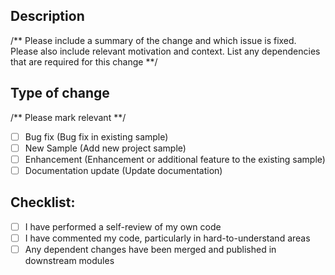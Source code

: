 ## Description
/** Please include a summary of the change and which issue is fixed. Please also include relevant motivation and context. List any dependencies that are required for this change **/

## Type of change
/** Please mark relevant **/
- [ ] Bug fix (Bug fix in existing sample)
- [ ] New Sample (Add new project sample)
- [ ] Enhancement (Enhancement or additional feature to the existing sample)
- [ ] Documentation update (Update documentation)

## Checklist:
- [ ] I have performed a self-review of my own code
- [ ] I have commented my code, particularly in hard-to-understand areas
- [ ] Any dependent changes have been merged and published in downstream modules
